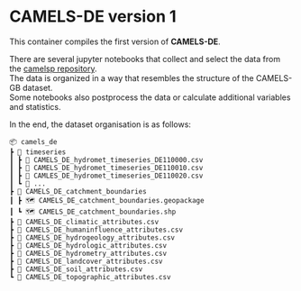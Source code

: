 # CAMELS-DE version 1

This container compiles the first version of **CAMELS-DE**.

There are several jupyter notebooks that collect and select the data from the [camelsp repository](https://github.com/camels-DE/camelsp).  
The data is organized in a way that resembles the structure of the CAMELS-GB dataset.  
Some notebooks also postprocess the data or calculate additional variables and statistics.

In the end, the dataset organisation is as follows:

```
📦 camels_de
┣ 📂 timeseries
┃ ┣ 📜 CAMELS_DE_hydromet_timeseries_DE110000.csv
┃ ┣ 📜 CAMELS_DE_hydromet_timeseries_DE110010.csv
┃ ┣ 📜 CAMLES_DE_hydromet_timeseries_DE110020.csv
┃ ┗ 📜 ...
┣ 📂 CAMELS_DE_catchment_boundaries
┃ ┣ 🗺️ CAMELS_DE_catchment_boundaries.geopackage
┃ ┗ 🗺️ CAMELS_DE_catchment_boundaries.shp
┣ 📜 CAMELS_DE_climatic_attributes.csv
┣ 📜 CAMELS_DE_humaninfluence_attributes.csv
┣ 📜 CAMELS_DE_hydrogeology_attributes.csv
┣ 📜 CAMELS_DE_hydrologic_attributes.csv
┣ 📜 CAMELS_DE_hydrometry_attributes.csv
┣ 📜 CAMELS_DE_landcover_attributes.csv
┣ 📜 CAMELS_DE_soil_attributes.csv
┗ 📜 CAMELS_DE_topographic_attributes.csv
```